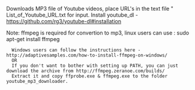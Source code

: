 Downloads MP3 file of Youtube videos, place URL's in the text file " List_of_Youtube_URL.txt for input.
 Install youtube_dl - https://github.com/rg3/youtube-dl#installation

Note: ffmpeg is required for convertion to mp3, linux users can use : sudo apt-get install ffmpeg

      Windows users can follow the instructions here - http://adaptivesamples.com/how-to-install-ffmpeg-on-windows/
      OR
      If you don't want to bother with setting up PATH, you can just download the archive from http://ffmpeg.zeranoe.com/builds/
      Extract it and copy ffprobe.exe & ffmpeg.exe to the folder youtube_mp3_downloader.
